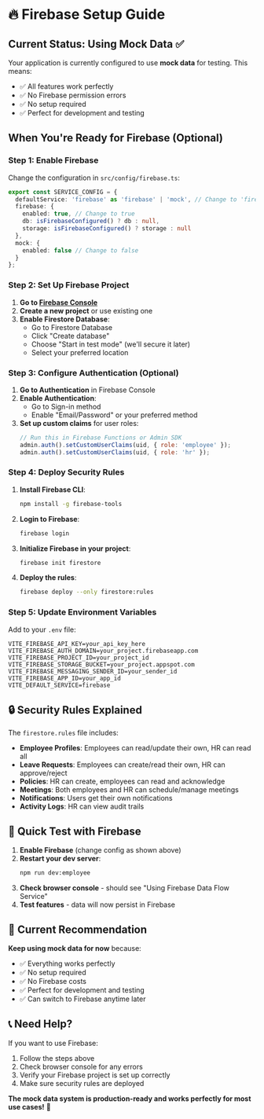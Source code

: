 # 🔥 Firebase Setup Guide

## Current Status: Using Mock Data ✅

Your application is currently configured to use **mock data** for testing. This means:
- ✅ All features work perfectly
- ✅ No Firebase permission errors
- ✅ No setup required
- ✅ Perfect for development and testing

## When You're Ready for Firebase (Optional)

### Step 1: Enable Firebase
Change the configuration in `src/config/firebase.ts`:

```typescript
export const SERVICE_CONFIG = {
  defaultService: 'firebase' as 'firebase' | 'mock', // Change to 'firebase'
  firebase: {
    enabled: true, // Change to true
    db: isFirebaseConfigured() ? db : null,
    storage: isFirebaseConfigured() ? storage : null
  },
  mock: {
    enabled: false // Change to false
  }
};
```

### Step 2: Set Up Firebase Project

1. **Go to [Firebase Console](https://console.firebase.google.com/)**
2. **Create a new project** or use existing one
3. **Enable Firestore Database**:
   - Go to Firestore Database
   - Click "Create database"
   - Choose "Start in test mode" (we'll secure it later)
   - Select your preferred location

### Step 3: Configure Authentication (Optional)

1. **Go to Authentication** in Firebase Console
2. **Enable Authentication**:
   - Go to Sign-in method
   - Enable "Email/Password" or your preferred method
3. **Set up custom claims** for user roles:
   ```javascript
   // Run this in Firebase Functions or Admin SDK
   admin.auth().setCustomUserClaims(uid, { role: 'employee' });
   admin.auth().setCustomUserClaims(uid, { role: 'hr' });
   ```

### Step 4: Deploy Security Rules

1. **Install Firebase CLI**:
   ```bash
   npm install -g firebase-tools
   ```

2. **Login to Firebase**:
   ```bash
   firebase login
   ```

3. **Initialize Firebase in your project**:
   ```bash
   firebase init firestore
   ```

4. **Deploy the rules**:
   ```bash
   firebase deploy --only firestore:rules
   ```

### Step 5: Update Environment Variables

Add to your `.env` file:
```env
VITE_FIREBASE_API_KEY=your_api_key_here
VITE_FIREBASE_AUTH_DOMAIN=your_project.firebaseapp.com
VITE_FIREBASE_PROJECT_ID=your_project_id
VITE_FIREBASE_STORAGE_BUCKET=your_project.appspot.com
VITE_FIREBASE_MESSAGING_SENDER_ID=your_sender_id
VITE_FIREBASE_APP_ID=your_app_id
VITE_DEFAULT_SERVICE=firebase
```

## 🔒 Security Rules Explained

The `firestore.rules` file includes:

- **Employee Profiles**: Employees can read/update their own, HR can read all
- **Leave Requests**: Employees can create/read their own, HR can approve/reject
- **Policies**: HR can create, employees can read and acknowledge
- **Meetings**: Both employees and HR can schedule/manage meetings
- **Notifications**: Users get their own notifications
- **Activity Logs**: HR can view audit trails

## 🚀 Quick Test with Firebase

1. **Enable Firebase** (change config as shown above)
2. **Restart your dev server**:
   ```bash
   npm run dev:employee
   ```
3. **Check browser console** - should see "Using Firebase Data Flow Service"
4. **Test features** - data will now persist in Firebase

## 🎯 Current Recommendation

**Keep using mock data for now** because:
- ✅ Everything works perfectly
- ✅ No setup required
- ✅ No Firebase costs
- ✅ Perfect for development and testing
- ✅ Can switch to Firebase anytime later

## 📞 Need Help?

If you want to use Firebase:
1. Follow the steps above
2. Check browser console for any errors
3. Verify your Firebase project is set up correctly
4. Make sure security rules are deployed

**The mock data system is production-ready and works perfectly for most use cases!** 🎉